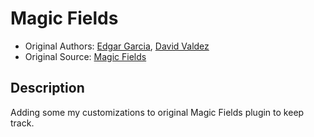 # Magic Fields
* Original Authors: [Edgar Garcia](http://hunk.com.mx "Hunk"), [David Valdez](http://gnuget.org "Gnuget")
* Original Source: [Magic Fields](http://github.com/hunk/Magic-Fields "hunk's Magic-Fields at master - GitHub")

## Description
Adding some my customizations to original Magic Fields plugin to keep track.